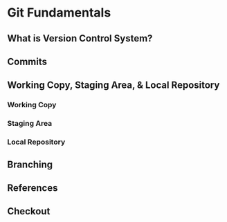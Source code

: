 # Git Fundamentals

## What is Version Control System?
## Commits
## Working Copy, Staging Area, & Local Repository
### Working Copy
### Staging Area
### Local Repository
## Branching
## References
## Checkout
